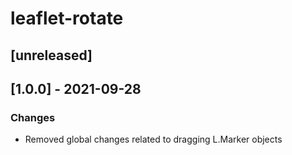 # leaflet-rotate

## [unreleased]

## [1.0.0] - 2021-09-28

### Changes

- Removed global changes related to dragging L.Marker objects